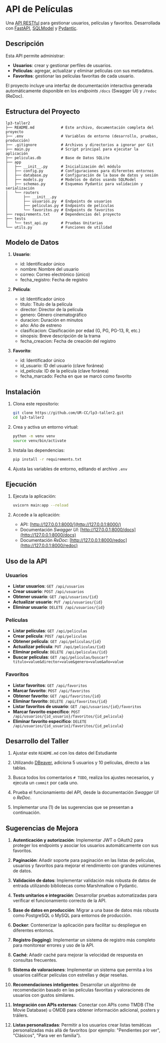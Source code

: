 # API de Películas

Una [API RESTful](https://aws.amazon.com/es/what-is/restful-api/) para gestionar usuarios, películas y favoritos. Desarrollada con [FastAPI](https://fastapi.tiangolo.com/), [SQLModel](https://sqlmodel.tiangolo.com/) y [Pydantic](https://docs.pydantic.dev/).

## Descripción

Esta API permite administrar:
- **Usuarios**: crear y gestionar perfiles de usuarios.
- **Películas**: agregar, actualizar y eliminar películas con sus metadatos.
- **Favoritos**: gestionar las películas favoritas de cada usuario.

El proyecto incluye una interfaz de documentación interactiva generada automáticamente disponible en los *endpoints* `/docs` (Swagger UI) y `/redoc` (ReDoc).

## Estructura del Proyecto

```
lp3-taller2
├── README.md            # Este archivo, documentación completa del proyecto
├── .env                 # Variables de entorno (desarrollo, pruebas, producción)
├── .gitignore           # Archivos y directorios a ignorar por Git
├── main.py              # Script principal para ejecutar la aplicación
├── peliculas.db         # Base de Datos SQLite
├── app
│   ├── __init__.py      # Inicialización del módulo
│   ├── config.py        # Configuraciones para diferentes entornos
│   ├── database.py      # Configuración de la base de datos y sesión
│   ├── models.py        # Modelos de datos usando SQLModel
│   ├── schemas.py       # Esquemas Pydantic para validación y serialización
│   └── routers
│       ├── __init__.py
│       ├── usuarios.py  # Endpoints de usuarios
│       ├── peliculas.py # Endpoints de películas
│       └── favoritos.py # Endpoints de favoritos
├── requirements.txt     # Dependencias del proyecto
├── tests
│   └── test_api.py      # Pruebas Unitarias
└── utils.py             # Funciones de utilidad
```

## Modelo de Datos

1. **Usuario**:
   - id: Identificador único
   - nombre: Nombre del usuario
   - correo: Correo electrónico (único)
   - fecha_registro: Fecha de registro

2. **Película**:
   - id: Identificador único
   - titulo: Título de la película
   - director: Director de la película
   - genero: Género cinematográfico
   - duracion: Duración en minutos
   - año: Año de estreno
   - clasificacion: Clasificación por edad (G, PG, PG-13, R, etc.)
   - sinopsis: Breve descripción de la trama
   - fecha_creacion: Fecha de creación del registro

3. **Favorito**:
   - id: Identificador único
   - id_usuario: ID del usuario (clave foránea)
   - id_pelicula: ID de la película (clave foránea)
   - fecha_marcado: Fecha en que se marcó como favorito

## Instalación

1. Clona este repositorio:

   ```bash
   git clone https://github.com/UR-CC/lp3-taller2.git
   cd lp3-taller2
   ```

2. Crea y activa un entorno virtual:

   ```bash
   python -m venv venv
   source venv/bin/activate
   ```

3. Instala las dependencias:

   ```bash
   pip install -r requirements.txt
   ```

4. Ajusta las variables de entorno, editando el archivo `.env`

## Ejecución

1. Ejecuta la aplicación:

   ```bash
   uvicorn main:app --reload
   ```

2. Accede a la aplicación:
   - API: [http://127.0.0.1:8000/](http://127.0.0.1:8000/)
   - Documentación *Swagger UI*: [http://127.0.0.1:8000/docs](http://127.0.0.1:8000/docs)
   - Documentación *ReDoc*: [http://127.0.0.1:8000/redoc](http://127.0.0.1:8000/redoc)

## Uso de la API

### Usuarios

- **Listar usuarios**: `GET /api/usuarios`
- **Crear usuario**: `POST /api/usuarios`
- **Obtener usuario**: `GET /api/usuarios/{id}`
- **Actualizar usuario**: `PUT /api/usuarios/{id}`
- **Eliminar usuario**: `DELETE /api/usuarios/{id}`

### Películas

- **Listar películas**: `GET /api/peliculas`
- **Crear película**: `POST /api/peliculas`
- **Obtener película**: `GET /api/peliculas/{id}`
- **Actualizar película**: `PUT /api/peliculas/{id}`
- **Eliminar película**: `DELETE /api/peliculas/{id}`
- **Buscar películas**: `GET /api/peliculas/buscar?titulo=value&director=value&genero=value&año=value`

### Favoritos

- **Listar favoritos**: `GET /api/favoritos`
- **Marcar favorito**: `POST /api/favoritos`
- **Obtener favorito**: `GET /api/favoritos/{id}`
- **Eliminar favorito**: `DELETE /api/favoritos/{id}`
- **Listar favoritos de usuario**: `GET /api/usuarios/{id}/favoritos`
- **Marcar favorito específico**: `POST /api/usuarios/{id_usuario}/favoritos/{id_pelicula}`
- **Eliminar favorito específico**: `DELETE /api/usuarios/{id_usuario}/favoritos/{id_pelicula}`

## Desarrollo del Taller

1. Ajustar este `README.md` con los datos del Estudiante

2. Utilizando [DBeaver](https://dbeaver.io/), adiciona 5 usuarios y 10 películas, directo a las tablas.

3. Busca todos los comentarios `# TODO`, realiza los ajustes necesarios, y ejecuta un `commit` por cada uno.

4. Prueba el funcionamiento del API, desde la documentación *Swagger UI* o *ReDoc*.

5. Implementar una (1) de las sugerencias que se presentan a continuación.

## Sugerencias de Mejora

1. **Autenticación y autorización**: Implementar JWT o OAuth2 para proteger los endpoints y asociar los usuarios automáticamente con sus favoritos.

2. **Paginación**: Añadir soporte para paginación en las listas de películas, usuarios y favoritos para mejorar el rendimiento con grandes volúmenes de datos.

3. **Validación de datos**: Implementar validación más robusta de datos de entrada utilizando bibliotecas como Marshmallow o Pydantic.

4. **Tests unitarios e integración**: Desarrollar pruebas automatizadas para verificar el funcionamiento correcto de la API.

5. **Base de datos en producción**: Migrar a una base de datos más robusta como PostgreSQL o MySQL para entornos de producción.

6. **Docker**: Contenerizar la aplicación para facilitar su despliegue en diferentes entornos.

7. **Registro (logging)**: Implementar un sistema de registro más completo para monitorear errores y uso de la API.

8. **Caché**: Añadir caché para mejorar la velocidad de respuesta en consultas frecuentes.

9. **Sistema de valoraciones**: Implementar un sistema que permita a los usuarios calificar películas con estrellas y dejar reseñas.

10. **Recomendaciones inteligentes**: Desarrollar un algoritmo de recomendación basado en las películas favoritas y valoraciones de usuarios con gustos similares.

11. **Integración con APIs externas**: Conectar con APIs como TMDB (The Movie Database) u OMDB para obtener información adicional, posters y tráilers.

12. **Listas personalizadas**: Permitir a los usuarios crear listas temáticas personalizadas más allá de favoritos (por ejemplo: "Pendientes por ver", "Clásicos", "Para ver en familia").

